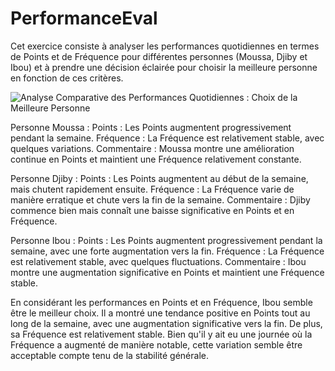 # PerformanceEval
Cet exercice consiste à analyser les performances quotidiennes en termes de Points et de Fréquence pour différentes personnes (Moussa, Djiby et Ibou) et à prendre une décision éclairée pour choisir la meilleure personne en fonction de ces critères.

![Analyse Comparative des Performances Quotidiennes : Choix de la Meilleure Personne](https://github.com/Khaly17/PerformanceEval/assets/79064101/0e2672e5-d1ee-40d1-8111-e76fa6f9e738)

Personne Moussa :
  Points : Les Points augmentent progressivement pendant la semaine.
  Fréquence : La Fréquence est relativement stable, avec quelques variations.
  Commentaire : Moussa montre une amélioration continue en Points et maintient une Fréquence relativement constante.
  
Personne Djiby :
  Points : Les Points augmentent au début de la semaine, mais chutent rapidement ensuite.
  Fréquence : La Fréquence varie de manière erratique et chute vers la fin de la semaine.
  Commentaire : Djiby commence bien mais connaît une baisse significative en Points et en Fréquence.
  
Personne Ibou :
  Points : Les Points augmentent progressivement pendant la semaine, avec une forte augmentation vers la fin.
  Fréquence : La Fréquence est relativement stable, avec quelques fluctuations.
  Commentaire : Ibou montre une augmentation significative en Points et maintient une Fréquence stable.

En considérant les performances en Points et en Fréquence, Ibou semble être le meilleur choix. Il a montré une tendance positive en Points tout au long de la semaine, avec une augmentation significative vers la fin. De plus, sa Fréquence est relativement stable. Bien qu'il y ait eu une journée où la Fréquence a augmenté de manière notable, cette variation semble être acceptable compte tenu de la stabilité générale.

